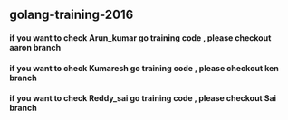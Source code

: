 ## golang-training-2016

#### if you want to check Arun_kumar go training code , please checkout aaron branch   
#### if you want to check Kumaresh go training code , please checkout ken branch   
#### if you want to check Reddy_sai go training code , please checkout Sai branch  
